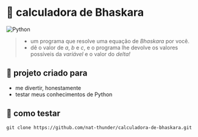 # 💭 calculadora de Bhaskara
![Python](https://img.shields.io/badge/python-3670A0?style=for-the-badge&logo=python&logoColor=ffdd54)
> - um programa que resolve uma equação de *Bhaskara* por você.<br>
> - dê o valor de *a*, *b* e *c*, e o programa lhe devolve os valores possíveis da *variável* e o valor do *delta!*

## 📝 projeto criado para
  - me divertir, honestamente
  - testar meus conhecimentos de Python

## 🧭 como testar
  ```
  git clone https://github.com/nat-thunder/calculadora-de-bhaskara.git
  ```
